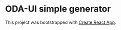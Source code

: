 # ODA-UI simple generator

This project was bootstrapped with [Create React App](https://github.com/facebookincubator/create-react-app).